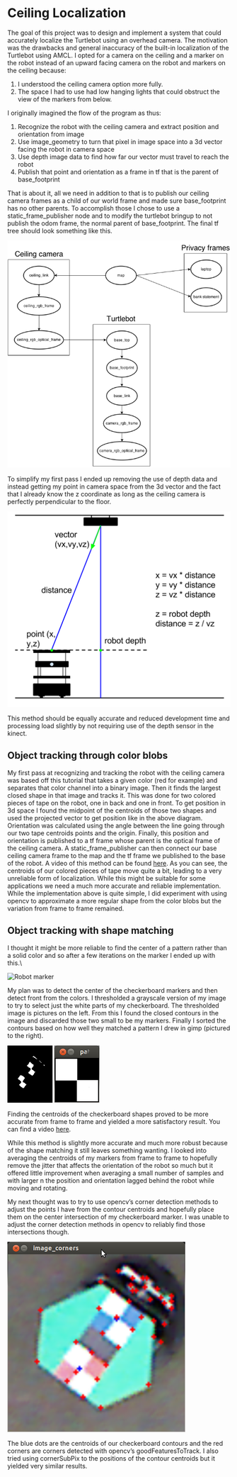 # Ceiling Localization
The goal of this project was to design and implement a system that could accurately localize the Turtlebot using an overhead camera.  The motivation was the drawbacks and general inaccuracy of the built-in localization of the Turtlebot using AMCL.  I opted for a camera on the ceiling and a marker on the robot instead of an upward facing camera on the robot and markers on the ceiling because:

1. I understood the ceiling camera option more fully.
2. The space I had to use had low hanging lights that could obstruct the view of the markers from below.

I originally imagined the flow of the program as thus:
1. Recognize the robot with the ceiling camera and extract position and orientation from image
2. Use image_geometry to turn that pixel in image space into a 3d vector facing the robot in camera space
3. Use depth image data to find how far our vector must travel to reach the robot
4. Publish that point and orientation as a frame in tf that is the parent of base_footprint

That is about it, all we need in addition to that is to publish our ceiling camera frames as a child of our world frame and made sure base_footprint has no other parents.  To accomplish those I chose to use a static_frame_publisher node and to modify the turtlebot bringup to not publish the odom frame, the normal parent of base_footprint. The final tf tree should look something like this.

![TF diagram](/images/tf_tree.png)

To simplify my first pass I ended up removing the use of depth data and instead getting my point in camera space from the 3d vector and the fact that I already know the z coordinate as long as the ceiling camera is perfectly perpendicular to the floor.

![Basic localizer approach](/images/localizer_drawing.png)

This method should be equally accurate and reduced development time and processing load slightly by not requiring use of the depth sensor in the kinect.

## Object tracking through color blobs

My first pass at recognizing and tracking the robot with the ceiling camera was based off this tutorial that takes a given color (red for example) and separates that color channel into a binary image.  Then it finds the largest closed shape in that image and tracks it.  This was done for two colored pieces of tape on the robot, one in back and one in front.  To get position in 3d space I found the midpoint of the centroids of those two shapes and used the projected vector to get position like in the above diagram.  Orientation was calculated using the angle between the line going through our two tape centroids points and the origin.  Finally, this position and orientation is published to a tf frame whose parent is the optical frame of the ceiling camera.  A static_frame_publisher can then connect our base ceiling camera frame to the map and the tf frame we published to the base of the robot.
A video of this method can be found [here](https://www.youtube.com/watch?v=YujTeesezbw).  As you can see, the centroids of our colored pieces of tape move quite a bit, leading to a very unreliable form of localization.  While this might be suitable for some applications we need a much more accurate and reliable implementation.  While the implementation above is quite simple, I did experiment with using opencv to approximate a more regular shape from the color blobs but the variation from frame to frame remained.

## Object tracking with shape matching

I thought it might be more reliable to find the center of a pattern rather than a solid color and so after a few iterations on the marker I ended up with this.\

![Robot marker](/images/robot_marker.jpb)

My plan was to detect the center of the checkerboard markers and then detect front from the colors.  I thresholded a grayscale version of my image to try to select just the white parts of my checkerboard.  The thresholded image is pictures on the left.  From this I found the closed contours in the image and discarded those two small to be my markers.  Finally I sorted the contours based on how well they matched a pattern I drew in gimp (pictured to the right).

![Closed contours](/images/thresh.png)
![Matching pattern](/images/pattern.png)

Finding the centroids of the checkerboard shapes proved to be more accurate from frame to frame and yielded a more satisfactory result.  You can find a video [here](https://www.youtube.com/watch?v=opjV2vWPePo).

While this method is slightly more accurate and much more robust because of the shape matching it still leaves something wanting.  I looked into averaging the centroids of my markers from frame to frame to hopefully remove the jitter that affects the orientation of the robot so much but it offered little improvement when averaging a small number of samples and with larger n the position and orientation lagged behind the robot while moving and rotating.

My next thought was to try to use opencv’s corner detection methods to adjust the points I have from the contour centroids and hopefully place them on the center intersection of my checkerboard marker.  I was unable to adjust the corner detection methods in opencv to reliably find those intersections though.

![Prototype corner approach](/images/corners.png)

The blue dots are the centroids of our checkerboard contours and the red corners are corners detected with opencv’s goodFeaturesToTrack.  I also tried using cornerSubPix to the positions of the contour centroids but it yielded very similar results.


